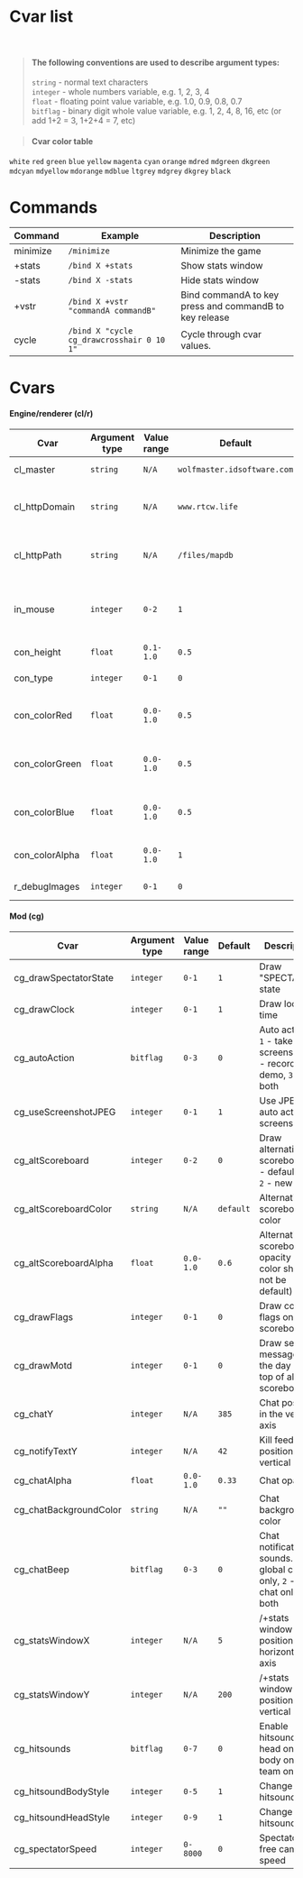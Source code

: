 # Cvar list

<br>

> #### The following conventions are used to describe argument types:
> `string` - normal text characters  
> `integer` - whole numbers variable, e.g. 1, 2, 3, 4  
> `float` - floating point value variable, e.g. 1.0, 0.9, 0.8, 0.7  
> `bitflag` - binary digit whole value variable, e.g. 1, 2, 4, 8, 16, etc (or add 1+2 = 3, 1+2+4 = 7, etc)  

> #### Cvar color table  
`white` `red` `green` `blue` `yellow` `magenta` `cyan` `orange` `mdred` `mdgreen` `dkgreen` `mdcyan` `mdyellow` `mdorange` `mdblue` `ltgrey` `mdgrey` `dkgrey` `black`  

# Commands
| Command | Example | Description |
|---------|---------|-------------|
| minimize | `/minimize` | Minimize the game |
| +stats | `/bind X +stats` | Show stats window |
| -stats | `/bind X -stats` | Hide stats window |
| +vstr | `/bind X +vstr "commandA commandB"` | Bind commandA to key press and commandB to key release |
| cycle | `/bind X "cycle cg_drawcrosshair 0 10 1"` | Cycle through cvar values. |

# Cvars
#### Engine/renderer (cl/r)
| Cvar | Argument type | Value range | Default | Description |
|---------|---------------|-------------|---------|-------------|
| cl_master | `string` | `N/A` | `wolfmaster.idsoftware.com` | Master server list |
| cl_httpDomain | `string` | `N/A` | `www.rtcw.life` | Domain to redirect to for map downloads |
| cl_httpPath | `string` | `N/A` | `/files/mapdb` | Path to the file database of the domain to redirect to |
| in_mouse | `integer` | `0-2`| `1` | Switch mouse input type between default and raw `(2)` |
| con_height | `float` | `0.1-1.0` | `0.5` | Change console height |
| con_type | `integer` | `0-1` | `0` | Enable/disable con_color |
| con_colorRed | `float` | `0.0-1.0` | `0.5` | Change console color in the red range |
| con_colorGreen | `float` | `0.0-1.0` | `0.5` | Change console color in the green range |
| con_colorBlue | `float` | `0.0-1.0` | `0.5` | Change console color in the blue range |
| con_colorAlpha | `float` | `0.0-1.0` | `1` | Change console color opacity |
| r_debugImages | `integer` | `0-1` | `0` | Texture debug information |

#### Mod (cg)
| Cvar | Argument type | Value range | Default | Description |
|---------|---------------|-------------|---------|-------------|
| cg_drawSpectatorState | `integer` | `0-1` | `1` | Draw "SPECTATOR" state |
| cg_drawClock | `integer` | `0-1` | `1` | Draw local time |
| cg_autoAction | `bitflag` | `0-3` | `0` | Auto actions. `1` - take screenshot, `2` - record demo, `3` - both |
| cg_useScreenshotJPEG | `integer` | `0-1` | `1` | Use JPEG for auto action screenshots |
| cg_altScoreboard | `integer` | `0-2` | `0` | Draw alternative scoreboard. `1` - default font, `2` - new font |
| cg_altScoreboardColor | `string` | `N/A` | `default` | Alternative scoreboard color |
| cg_altScoreboardAlpha | `float` | `0.0-1.0` | `0.6` | Alternative scoreboard opacity (alt color should not be default) |
| cg_drawFlags | `integer` | `0-1` | `0` | Draw country flags on all scoreboards |
| cg_drawMotd | `integer` | `0-1` | `0` | Draw server message of the day on top of all scoreboards |
| cg_chatY | `integer` | `N/A` | `385` | Chat position in the vertical axis |
| cg_notifyTextY | `integer` | `N/A` | `42` | Kill feed position in the vertical axis |
| cg_chatAlpha | `float` | `0.0-1.0` | `0.33` | Chat opacity |
| cg_chatBackgroundColor | `string` | `N/A` | `""` | Chat background color |
| cg_chatBeep | `bitflag` | `0-3` | `0` | Chat notification sounds. `1` - global chat only, `2` - team chat only, `3` - both |
| cg_statsWindowX | `integer` | `N/A` | `5` | /+stats window position in the horizontal axis |
| cg_statsWindowY | `integer` | `N/A` | `200` | /+stats window position in the vertical axis |
| cg_hitsounds | `bitflag` | `0-7` | `0` | Enable hitsounds. `1` - head only, `2` - body only, `4` - team only |
| cg_hitsoundBodyStyle | `integer` | `0-5` | `1` | Change body hitsound |
| cg_hitsoundHeadStyle | `integer` | `0-9` | `1` | Change head hitsound |
| cg_spectatorSpeed | `integer` | `0-8000` | `0` | Spectator free cam speed |
